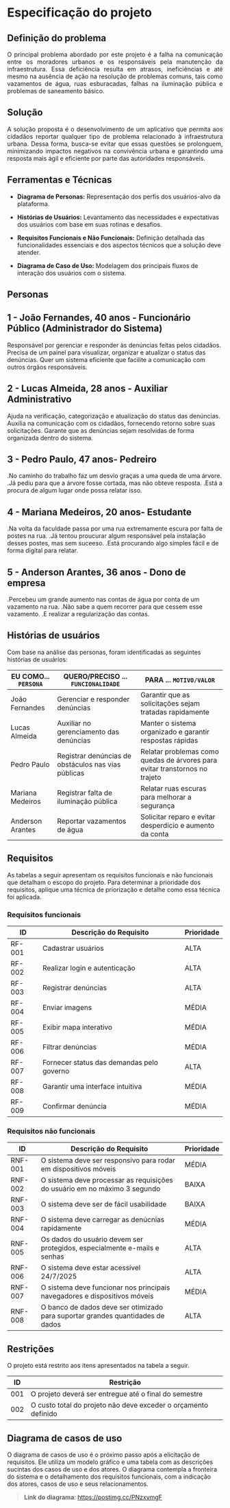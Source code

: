 # Especificação do projeto

## Definição do problema

<p align="justify">O principal problema abordado por este projeto é a falha na comunicação entre os moradores urbanos e os responsáveis pela manutenção da infraestrutura. Essa deficiência resulta em atrasos, ineficiências e até mesmo na ausência de ação na resolução de problemas comuns, tais como vazamentos de água, ruas esburacadas, falhas na iluminação pública e problemas de saneamento básico.</p>

## Solução

<p align="justify">A solução proposta é o desenvolvimento de um aplicativo que permita aos cidadãos reportar qualquer tipo de problema relacionado à infraestrutura urbana. Dessa forma, busca-se evitar que essas questões se prolonguem, minimizando impactos negativos na convivência urbana e garantindo uma resposta mais ágil e eficiente por parte das autoridades responsáveis.</p>

## Ferramentas e Técnicas

- **Diagrama de Personas:** Representação dos perfis dos usuários-alvo da plataforma.

- **Histórias de Usuários:** Levantamento das necessidades e expectativas dos usuários com base em suas rotinas e desafios.

- **Requisitos Funcionais e Não Funcionais:** Definição detalhada das funcionalidades essenciais e dos aspectos técnicos que a solução deve atender.

- **Diagrama de Caso de Uso:** Modelagem dos principais fluxos de interação dos usuários com o sistema.

## Personas

## 1 - João Fernandes, 40 anos - Funcionário Público (Administrador do Sistema)
Responsável por gerenciar e responder às denúncias feitas pelos cidadãos.
Precisa de um painel para visualizar, organizar e atualizar o status das denúncias.
Quer um sistema eficiente que facilite a comunicação com outros órgãos responsáveis.

## 2 - Lucas Almeida, 28 anos - Auxiliar Administrativo
Ajuda na verificação, categorização e atualização do status das denúncias.
Auxilia na comunicação com os cidadãos, fornecendo retorno sobre suas solicitações.
Garante que as denúncias sejam resolvidas de forma organizada dentro do sistema.

## 3 - Pedro Paulo, 47 anos- Pedreiro
.No caminho do trabalho faz um desvio graças a uma queda de uma árvore.
.Já pediu para que a árvore fosse cortada, mas não obteve resposta.
.Está a procura de algum lugar onde possa relatar isso.

## 4 - Mariana Medeiros, 20 anos- Estudante 
.Na volta da faculdade passa por uma rua extremamente escura por falta de postes na rua.
.Já tentou proucurar algum responsável pela instalação desses postes, mas sem suceeso.
.Está procurando algo simples fácil e de forma digital para relatar.

## 5 - Anderson Arantes, 36 anos - Dono de empresa
.Percebeu um grande aumento nas contas de água por conta de um vazamento na rua.
.Não sabe a quem recorrer para que cessem esse vazamento.
.E realizar a regularização das contas.

## Histórias de usuários

Com base na análise das personas, foram identificadas as seguintes histórias de usuários:

|EU COMO... `PERSONA`| QUERO/PRECISO ... `FUNCIONALIDADE` |PARA ... `MOTIVO/VALOR`                 |
|--------------------|------------------------------------|----------------------------------------|
|João Fernandes      | Gerenciar e responder denúncias    | Garantir que as solicitações sejam tratadas rapidamente |
|Lucas Almeida       | Auxiliar no gerenciamento das denúncias | Manter o sistema organizado e garantir respostas rápidas |
|Pedro Paulo         | Registrar denúncias de obstáculos nas vias públicas | Relatar problemas como quedas de árvores para evitar transtornos no trajeto |
|Mariana Medeiros    | Registrar falta de iluminação pública | Relatar ruas escuras para melhorar a segurança |
|Anderson Arantes    | Reportar vazamentos de água | Solicitar reparo e evitar desperdício e aumento da conta |

## Requisitos

As tabelas a seguir apresentam os requisitos funcionais e não funcionais que detalham o escopo do projeto. Para determinar a prioridade dos requisitos, aplique uma técnica de priorização e detalhe como essa técnica foi aplicada.

### Requisitos funcionais

|ID    | Descrição do Requisito  | Prioridade |
|------|-----------------------------------------|----|
|RF-001| Cadastrar usuários | ALTA | 
|RF-002| Realizar login e autenticação   | ALTA |
|RF-003| Registrar denúncias   | ALTA |
|RF-004| Enviar imagens   | MÉDIA |
|RF-005| Exibir mapa interativo   | MÉDIA |
|RF-006| Filtrar denúncias  | MÉDIA |
|RF-007| Fornecer status das demandas pelo governo   | ALTA |
|RF-008| Garantir uma interface intuitiva  | MÉDIA |
|RF-009| Confirmar denúncia  | MÉDIA |


### Requisitos não funcionais

|ID     | Descrição do Requisito  |Prioridade |
|-------|-------------------------|----|
|RNF-001| O sistema deve ser responsivo para rodar em dispositivos móveis | MÉDIA | 
|RNF-002| O sistema deve processar as requisições do usuário em no máximo 3 segundo |  BAIXA | 
|RNF-003| O sistema deve ser de fácil usabilidade |  BAIXA | 
|RNF-004| O sistema deve carregar as denúcnias rapidamente |  MÉDIA | 
|RNF-005| Os dados do usuário devem ser protegidos, especialmente e-mails e senhas |  ALTA | 
|RNF-006| O sistema deve estar acessível 24/7/2025 |  ALTA | 
|RNF-007| O sistema deve funcionar nos principais navegadores e dispositivos móveis |  MÉDIA | 
|RNF-008| O banco de dados deve ser otimizado para suportar grandes quantidades de dados |  ALTA | 


## Restrições

O projeto está restrito aos itens apresentados na tabela a seguir.

|ID| Restrição                                             |
|--|-------------------------------------------------------|
|001| O projeto deverá ser entregue até o final do semestre |
|002| O custo total do projeto não deve exceder o orçamento definido       |

## Diagrama de casos de uso

O diagrama de casos de uso é o próximo passo após a elicitação de requisitos. Ele utiliza um modelo gráfico e uma tabela com as descrições sucintas dos casos de uso e dos atores. O diagrama contempla a fronteira do sistema e o detalhamento dos requisitos funcionais, com a indicação dos atores, casos de uso e seus relacionamentos.

> **Link do diagrama**: https://postimg.cc/PNzxvmgF
